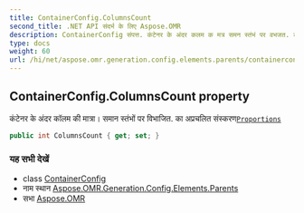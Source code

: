 ```yaml
---
title: ContainerConfig.ColumnsCount
second_title: .NET API संदर्भ के लिए Aspose.OMR
description: ContainerConfig संपत्त. कंटेनर के अंदर कलम क मत्र समन स्तंभं पर वभजत. क अप्रचलत संस्करणProportions
type: docs
weight: 60
url: /hi/net/aspose.omr.generation.config.elements.parents/containerconfig/columnscount/
---
```

## ContainerConfig.ColumnsCount property

कंटेनर के अंदर कॉलम की मात्रा। समान स्तंभों पर विभाजित. का अप्रचलित संस्करण[`Proportions`](../proportions/)

```csharp
public int ColumnsCount { get; set; }
```

### यह सभी देखें

* class [ContainerConfig](../)
* नाम स्थान [Aspose.OMR.Generation.Config.Elements.Parents](../../containerconfig/)
* सभा [Aspose.OMR](../../../)


